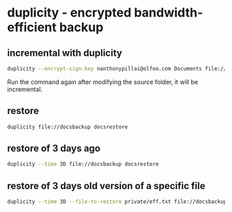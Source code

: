 # duplicity - encrypted bandwidth-efficient backup

## incremental with duplicity
```bash
duplicity --encrypt-sign-key nanthonypillai@olfeo.com Documents file://docsbackup
```

Run the command again after modifying the source folder, it will be
incremental.

## restore

```bash
duplicity file://docsbackup docsrestore
```

## restore of 3 days ago

```bash
duplicity --time 3D file://docsbackup docsrestore
```

## restore of 3 days old version of a specific file

```bash
duplicity --time 3D --file-to-restore private/eff.txt file://docsbackup docsrestore
```
